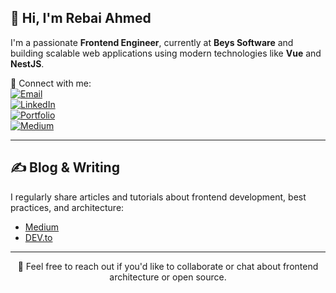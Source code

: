 ## 👋 Hi, I'm Rebai Ahmed

I'm a passionate **Frontend Engineer**, currently at **Beys Software** and building scalable web applications using modern technologies like **Vue** and **NestJS**.

🔗 Connect with me:  
[![Email](https://img.shields.io/badge/Email-rebai.ahmed@outlook.com-red?style=flat-square&logo=gmail&logoColor=white)](mailto:rebai.ahmed@outlook.com)  
[![LinkedIn](https://img.shields.io/badge/LinkedIn-rebaiahmed-blue?style=flat-square&logo=linkedin)](https://www.linkedin.com/in/rebaiahmed/)  
[![Portfolio](https://img.shields.io/badge/Portfolio-Website-informational?style=flat-square&logo=google-chrome&logoColor=white)](https://rebaiahmed.github.io/)  
[![Medium](https://img.shields.io/badge/Blog-Medium-black?style=flat-square&logo=medium)](https://medium.com/@ahmedrebai)

---

## ✍️ Blog & Writing

I regularly share articles and tutorials about frontend development, best practices, and architecture:

- [Medium](https://medium.com/@ahmedrebai)  
- [DEV.to](https://dev.to/rebaiahmed)

---

<p align="center">💬 Feel free to reach out if you'd like to collaborate or chat about frontend architecture or open source.</p>
